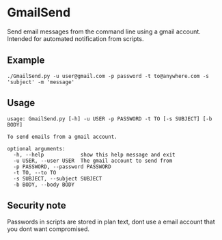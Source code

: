 GmailSend
========
Send email messages from the command line using a gmail account. Intended for automated notification from scripts.

Example
--------


	./GmailSend.py -u user@gmail.com -p password -t to@anywhere.com -s 'subject' -m 'message'

Usage
--------
	usage: GmailSend.py [-h] -u USER -p PASSWORD -t TO [-s SUBJECT] [-b BODY]

	To send emails from a gmail account.

	optional arguments:
	  -h, --help            show this help message and exit
	  -u USER, --user USER  The gmail account to send from
	  -p PASSWORD, --password PASSWORD
	  -t TO, --to TO
	  -s SUBJECT, --subject SUBJECT
	  -b BODY, --body BODY

Security note
--------
Passwords in scripts are stored in plan text, dont use a email account that you dont want compromised.

